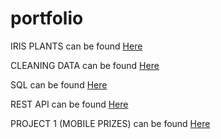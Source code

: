 # portfolio

IRIS PLANTS can be found [Here](https://github.com/volleyp/portfolio/blob/main/W3/HW3.md) 

CLEANING DATA can be found [Here](https://github.com/volleyp/portfolio/blob/main/W4/hw4_final.md)

SQL can be found [Here](https://github.com/volleyp/portfolio/blob/main/W5/hw5.md)

REST API can be found [Here](https://github.com/volleyp/portfolio/blob/main/W6/hw6.md)

PROJECT 1 (MOBILE PRIZES) can be found [Here](https://github.com/volleyp/portfolio/blob/main/PROJECT/Databehandling_projekt_final.md)

